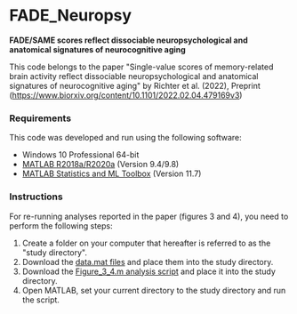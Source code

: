 # FADE_Neuropsy

**FADE/SAME scores reflect dissociable neuropsychological and anatomical signatures of neurocognitive aging**

This code belongs to the paper "Single-value scores of memory-related brain activity reflect dissociable neuropsychological and anatomical signatures of neurocognitive aging" by Richter et al. (2022), Preprint (https://www.biorxiv.org/content/10.1101/2022.02.04.479169v3)

### Requirements

This code was developed and run using the following software:
- Windows 10 Professional 64-bit
- [MATLAB R2018a/R2020a](https://de.mathworks.com/help/matlab/release-notes.html) (Version 9.4/9.8)
- [MATLAB Statistics and ML Toolbox](https://de.mathworks.com/products/statistics.html) (Version 11.7)

### Instructions

For re-running analyses reported in the paper (figures 3 and 4), you need to perform the following steps:
1. Create a folder on your computer that hereafter is referred to as the "study directory".
2. Download the [data.mat files](https://github.com/annirichter/FADE_Neuropsy/blob/main/data.mat) and place them into the study directory.
3. Download the [Figure_3_4.m analysis script](https://github.com/annirichter/FADE_Neuropsy/blob/main/Figure_3_4.m) and place it into the study directory.
4. Open MATLAB, set your current directory to the study directory and run the script.
